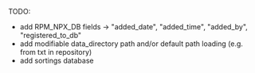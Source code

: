 TODO:
- add RPM_NPX_DB fields -> "added_date", "added_time", "added_by", "registered_to_db"
- add modifiable data_directory path and/or default path loading (e.g. from txt in repository)
- add sortings database
